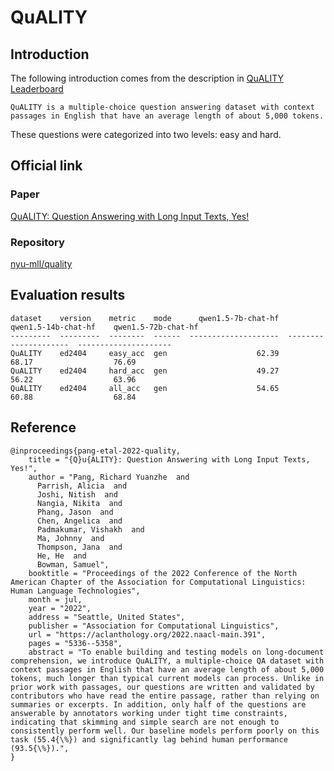 # QuALITY
## Introduction
The following introduction comes from the description in [QuALITY Leaderboard](https://nyu-mll.github.io/quality/)

```
QuALITY is a multiple-choice question answering dataset with context passages in English that have an average length of about 5,000 tokens.
```

These questions were categorized into two levels: easy and hard.

## Official link

### Paper

[QuALITY: Question Answering with Long Input Texts, Yes!](https://arxiv.org/pdf/2112.08608.pdf)

### Repository

[nyu-mll/quality](https://github.com/nyu-mll/quality)


## Evaluation results

```
dataset    version    metric    mode      qwen1.5-7b-chat-hf    qwen1.5-14b-chat-hf    qwen1.5-72b-chat-hf
---------  ---------  --------  ------  --------------------  ---------------------  ---------------------
QuALITY    ed2404     easy_acc  gen                    62.39                  68.17                  76.69
QuALITY    ed2404     hard_acc  gen                    49.27                  56.22                  63.96
QuALITY    ed2404     all_acc   gen                    54.65                  60.88                  68.84
```

## Reference
```
@inproceedings{pang-etal-2022-quality,
    title = "{Q}u{ALITY}: Question Answering with Long Input Texts, Yes!",
    author = "Pang, Richard Yuanzhe  and
      Parrish, Alicia  and
      Joshi, Nitish  and
      Nangia, Nikita  and
      Phang, Jason  and
      Chen, Angelica  and
      Padmakumar, Vishakh  and
      Ma, Johnny  and
      Thompson, Jana  and
      He, He  and
      Bowman, Samuel",
    booktitle = "Proceedings of the 2022 Conference of the North American Chapter of the Association for Computational Linguistics: Human Language Technologies",
    month = jul,
    year = "2022",
    address = "Seattle, United States",
    publisher = "Association for Computational Linguistics",
    url = "https://aclanthology.org/2022.naacl-main.391",
    pages = "5336--5358",
    abstract = "To enable building and testing models on long-document comprehension, we introduce QuALITY, a multiple-choice QA dataset with context passages in English that have an average length of about 5,000 tokens, much longer than typical current models can process. Unlike in prior work with passages, our questions are written and validated by contributors who have read the entire passage, rather than relying on summaries or excerpts. In addition, only half of the questions are answerable by annotators working under tight time constraints, indicating that skimming and simple search are not enough to consistently perform well. Our baseline models perform poorly on this task (55.4{\%}) and significantly lag behind human performance (93.5{\%}).",
}
```